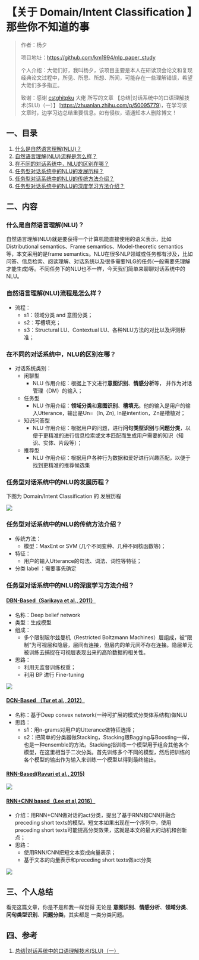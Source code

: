 # 【关于 Domain/Intent Classification 】那些你不知道的事

> 作者：杨夕
> 
> 项目地址：https://github.com/km1994/nlp_paper_study
> 
> 个人介绍：大佬们好，我叫杨夕，该项目主要是本人在研读顶会论文和复现经典论文过程中，所见、所思、所想、所闻，可能存在一些理解错误，希望大佬们多多指正。
> 
> 致谢：感谢 [cstghitpku](https://www.zhihu.com/people/cangshengtage) 大佬 所写的文章 【总结|对话系统中的口语理解技术(SLU)（一）】(https://zhuanlan.zhihu.com/p/50095779)，在学习该 文章时，边学习边总结重要信息。如有侵权，请通知本人删除博文！

## 一、目录

1. [什么是自然语言理解(NLU)？](#什么是自然语言理解(NLU)？)
2. [自然语言理解(NLU)流程是怎么样？](#自然语言理解(NLU)流程是怎么样？)
3. [在不同的对话系统中，NLU的区别在哪？](#在不同的对话系统中，NLU的区别在哪？)
4. [任务型对话系统中的NLU的发展历程？](#任务型对话系统中的NLU的发展历程？)
5. [任务型对话系统中的NLU的传统方法介绍？](#任务型对话系统中的NLU的传统方法介绍？)
6. [任务型对话系统中的NLU的深度学习方法介绍？](#任务型对话系统中的NLU的深度学习方法介绍？)

## 二、内容

### 什么是自然语言理解(NLU)？

自然语言理解(NLU)就是要获得一个计算机能直接使用的语义表示，比如Distributional semantics、Frame semantics、Model-theoretic semantics等，本文采用的是frame semantics。NLU在很多NLP领域或任务都有涉及，比如问答、信息检索、阅读理解、对话系统以及很多需要NLG的任务(一般需要先理解才能生成)等。不同任务下的NLU也不一样，今天我们简单来聊聊对话系统中的NLU。

### 自然语言理解(NLU)流程是怎么样？

- 流程：
  - s1：领域分类 and 意图分类；
  - s2：写槽填充；
  - s3：Structural LU、Contextual LU、各种NLU方法的对比以及评测标准；

### 在不同的对话系统中，NLU的区别在哪？

- 对话系统类别：
  - 闲聊型
    - NLU 作用介绍：根据上下文进行**意图识别**、**情感分析**等， 并作为对话管理（DM）的输入；
  - 任务型
    - NLU 作用介绍：**领域分类**和**意图识别**、**槽填充**。他的输入是用户的输入Utterance，输出是Un=（In, Zn), In是intention，Zn是槽植对；
  - 知识问答型
    - NLU 作用介绍：根据用户的问题，进行**问句类型识别**与**问题分类**，以便于更精准的进行信息检索或文本匹配而生成用户需要的知识（知识、实体、片段等）；
  - 推荐型
    - NLU 作用介绍：根据用户各种行为数据和爱好进行兴趣匹配，以便于找到更精准的推荐候选集

### 任务型对话系统中的NLU的发展历程？

下图为 Domain/Intent Classification 的 发展历程

![](img/20200904201517.png)

### 任务型对话系统中的NLU的传统方法介绍？

- 传统方法：
  - 模型：MaxEnt or SVM (几个不同变种、几种不同核函数等)；
- 特征：
  - 用户的输入Utterance的句法、词法、词性等特征；
- 分类 label ：需要事先确定

### 任务型对话系统中的NLU的深度学习方法介绍？

####  [DBN-Based（Sarikaya et al., 2011）](https://ieeexplore.ieee.org/abstract/document/5947649)

- 名称：Deep belief network
- 类型：生成模型
- 组成：
  - 多个限制玻尔兹曼机（Restricted Boltzmann Machines）层组成，被“限制”为可视层和隐层，层间有连接，但层内的单元间不存在连接。隐层单元被训练去捕捉在可视层表现出来的高阶数据的相关性。
- 思路：
  - 利用无监督训练权重；
  - 利用 BP 进行 Fine-tuning

![](img/20200904203056.png)

####  [DCN-Based （Tur et al., 2012）](https://ieeexplore.ieee.org/abstract/document/6289054)

- 名称：基于Deep convex network(一种可扩展的模式分类体系结构)做NLU
- 思路：
  - s1：用n-grams对用户的Utterance做特征选择；
  - s2：把简单的分类器做Stacking，Stacking跟Bagging与Boosting一样，也是一种ensemble的方法。Stacking指训练一个模型用于组合其他各个模型，在这里相当于二次分类。首先训练多个不同的模型，然后把训练的各个模型的输出作为输入来训练一个模型以得到最终输出。

####  [RNN-Based(Ravuri et al., 2015)](https://www.microsoft.com/en-us/research/wp-content/uploads/2016/02/RNNLM_addressee.pdf)

![](img/20200904203558.png)

####  [RNN+CNN based（Lee et al,2016）](https://arxiv.org/pdf/1603.03827.pdf)

- 介绍：用RNN+CNN做对话的act分类，提出了基于RNN和CNN并融合preceding short texts的模型。短文本如果出现在一个序列中，使用preceding short texts可能提高分类效果，这就是本文的最大的动机和创新点；
- 思路：
  - 使用RNN/CNN把短文本变成向量表示；
  - 基于文本的向量表示和preceding short texts做act分类

![](img/20200904203812.png)


## 三、个人总结

看完这篇文章，你是不是和我一样觉得 无论是 **意图识别**、**情感分析**、**领域分类**、**问句类型识别**、**问题分类**，其实都是 一类分类问题。

## 四、参考

1. [总结|对话系统中的口语理解技术(SLU)（一）](https://zhuanlan.zhihu.com/p/50095779)
